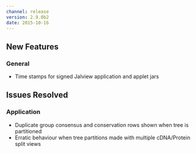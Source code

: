 ```yaml
---
channel: release
version: 2.9.0b2
date: 2015-10-16
---
```


## New Features



### General
- Time stamps for signed Jalview application and applet jars


## Issues Resolved



### Application
  - Duplicate group consensus and conservation rows shown when tree is partitioned
  - Erratic behaviour when tree partitions made with multiple cDNA/Protein split views
